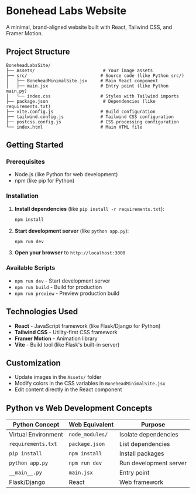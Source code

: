 # Bonehead Labs Website

A minimal, brand-aligned website built with React, Tailwind CSS, and Framer Motion.

## Project Structure

```
BoneheadLabsSite/
├── Assets/                          # Your image assets
├── src/                            # Source code (like Python src/)
│   ├── BoneheadMinimalSite.jsx     # Main React component
│   ├── main.jsx                    # Entry point (like Python main.py)
│   └── index.css                   # Styles with Tailwind imports
├── package.json                     # Dependencies (like requirements.txt)
├── vite.config.js                  # Build configuration
├── tailwind.config.js              # Tailwind CSS configuration
├── postcss.config.js               # CSS processing configuration
└── index.html                      # Main HTML file
```

## Getting Started

### Prerequisites
- Node.js (like Python for web development)
- npm (like pip for Python)

### Installation

1. **Install dependencies** (like `pip install -r requirements.txt`):
   ```bash
   npm install
   ```

2. **Start development server** (like `python app.py`):
   ```bash
   npm run dev
   ```

3. **Open your browser** to `http://localhost:3000`

### Available Scripts

- `npm run dev` - Start development server
- `npm run build` - Build for production
- `npm run preview` - Preview production build

## Technologies Used

- **React** - JavaScript framework (like Flask/Django for Python)
- **Tailwind CSS** - Utility-first CSS framework
- **Framer Motion** - Animation library
- **Vite** - Build tool (like Flask's built-in server)

## Customization

- Update images in the `Assets/` folder
- Modify colors in the CSS variables in `BoneheadMinimalSite.jsx`
- Edit content directly in the React component

## Python vs Web Development Concepts

| Python Concept | Web Equivalent | Purpose |
|----------------|----------------|---------|
| Virtual Environment | `node_modules/` | Isolate dependencies |
| `requirements.txt` | `package.json` | List dependencies |
| `pip install` | `npm install` | Install packages |
| `python app.py` | `npm run dev` | Run development server |
| `__main__.py` | `main.jsx` | Entry point |
| Flask/Django | React | Web framework |

